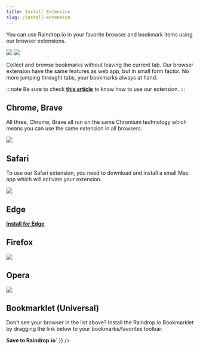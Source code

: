 ```yaml
---
title: Install Extension
slug: /install-extension
---
```

You can use Raindrop.io in your favorite browser and bookmark items using our browser extensions.

<div className='carousel'>

![](clipper.jpg)
![](mini_app.jpg)

</div>

Collect and browse bookmarks without leaving the current tab. Our browser extension have the same features as web app, but in small form factor.
No more jumping throught tabs, your bookmarks always at hand.

:::note
Be sure to check [**this article**](../../using/browser-extension/index.md) to know how to use our extension.
:::

## Chrome, Brave
All three, Chrome, Brave all run on the same Chromium technology which means you can use the same extension in all browsers.
<p><a href="https://raindrop.io/r/extension/chrome">
    <img src={require('./chrome.png').default} style={{maxHeight:50}} />
</a></p>

## Safari
To use our Safari extension, you need to download and install a small Mac app which will activate your extension.

[![](mac.svg)](https://raindrop.io/r/extension/safari)

## Edge
[**Install for Edge**](https://raindrop.io/r/extension/edge)


## Firefox
[![](firefox.png)](https://raindrop.io/r/extension/firefox)

## Opera
<p><a href="https://raindrop.io/r/extension/opera">
    <img src={require('./opera.png').default} style={{maxHeight:58}} />
</a></p>

## Bookmarklet (Universal)
Don’t see your browser in the list above? Install the Raindrop.io Bookmarklet by dragging the link below to your bookmarks/favorites toolbar:

<p
    dangerouslySetInnerHTML={{ __html: `<a href='javascript:(function()%7Bvar rspW%3D450%2CrspH%3D600%2CrspL%3DparseInt((screen.width%2F2)-(rspW%2F2))%2CrspT%3DparseInt((screen.height%2F2)-(rspH%2F2))%3Bwindow.open("https%3A%2F%2Fapp.raindrop.io%2Fadd%3Flink%3D"%2BencodeURIComponent(window.location.href)%2B"%26title%3D"%2BencodeURIComponent(document.title)%2C"raindrop-save"%2C"width%3D"%2BrspW%2B"%2Cheight%3D"%2BrspH%2B"%2Cresizable%3Dyes%2Cscrollbars%3Dyes%2Cstatus%3Dfalse%2Clocation%3Dfalse%2Ctoolbar%3Dfalse%2Cleft%3D"%2BrspL%2B"%2Ctop%3D"%2BrspT)%7D)()'><b>Save to Raindrop.io</b></a>` }} />